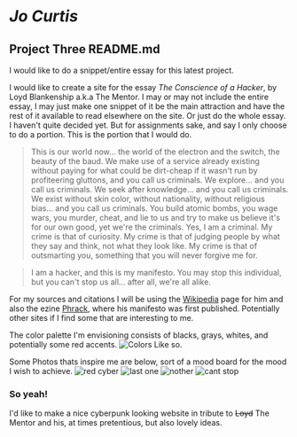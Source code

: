 # *Jo Curtis*
## Project Three README.md

I would like to do a snippet/entire essay for this latest project.

I would like to create a site for the essay *The Conscience of a Hacker*, by Loyd Blankenship a.k.a The Mentor. I may or may not include the entire essay, I may just make one snippet of it be the main attraction and have the rest of it available to read elsewhere on the site. Or just do the whole essay. I haven't quite decided yet. But for assignments sake, and say I only choose to do a portion. This is the portion that I would do.

> This is our world now... the world of the electron and the switch, the
beauty of the baud.  We make use of a service already existing without paying
for what could be dirt-cheap if it wasn't run by profiteering gluttons, and
you call us criminals.  We explore... and you call us criminals.  We seek
after knowledge... and you call us criminals.  We exist without skin color,
without nationality, without religious bias... and you call us criminals.
You build atomic bombs, you wage wars, you murder, cheat, and lie to us
and try to make us believe it's for our own good, yet we're the criminals.
Yes, I am a criminal.  My crime is that of curiosity.  My crime is
that of judging people by what they say and think, not what they look like.
My crime is that of outsmarting you, something that you will never forgive me
for.

>I am a hacker, and this is my manifesto.  You may stop this individual,
but you can't stop us all... after all, we're all alike.

For my sources and citations I will be using the [Wikipedia](https://en.wikipedia.org/wiki/Loyd_Blankenship) page for him and also the ezine [Phrack](http://phrack.org/issues/14/3.html#article), where his manifesto was first published. Potentially other sites if I find some that are interesting to me.

The color palette I'm envisioning consists of blacks, grays, whites, and potentially some red accents.
![Colors](http://www.color-hex.com/palettes/6391.png)
Like so.

Some Photos thats inspire me are below, sort of a mood board for the mood I wish to achieve.
![red cyber](http://pre02.deviantart.net/a018/th/pre/f/2015/089/c/9/bio_bomb_by_scotchlover-d8nr68g.png) ![last one](https://hackadaycom.files.wordpress.com/2014/11/alienware1.png?w=800) ![nother](https://68.media.tumblr.com/0ff85a915d86ca41bce97c16489a593e/tumblr_o3lw3plDGR1v6np6zo1_500.png) ![cant stop](https://pbs.twimg.com/media/CXg8iArUwAATJjX.jpg)

### So yeah!
I'd like to make a nice cyberpunk looking website in tribute to ~~Loyd~~ The Mentor and his, at times pretentious, but also lovely ideas. 
